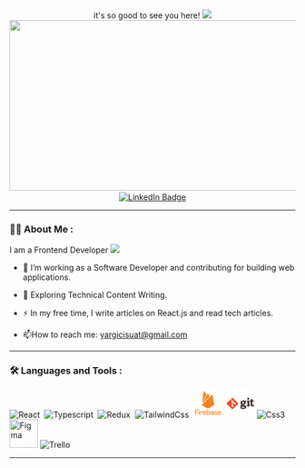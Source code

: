 <div id="header" align="center">
  it's so good to see you here!
  <img src="https://media.giphy.com/media/hvRJCLFzcasrR4ia7z/giphy.gif" width="30px"/>
</div>
<div align="center">
  <img src="https://media.giphy.com/media/dWesBcTLavkZuG35MI/giphy.gif" width="600" height="300"/>
</div>
<div id="badges" align="center">
  <a href="https://www.linkedin.com/in/suat-yargıcı-08b955223/">
    <img src="https://img.shields.io/badge/LinkedIn-blue?style=for-the-badge&logo=linkedin&logoColor=white" alt="LinkedIn Badge"/>
  </a>
</div>

---

### 👩‍💻 About Me :
I am a Frontend Developer <img src="https://media.giphy.com/media/WUlplcMpOCEmTGBtBW/giphy.gif" width="30">
- 🔭 I’m working as a Software Developer and contributing for building web applications.

- 🌱 Exploring Technical Content Writing.

- ⚡ In my free time, I write articles on React.js and read tech articles.

- 📫How to reach me: yargicisuat@gmail.com

---

### 🛠️ Languages and Tools :
<div>
  <img src="https://github.com/Thomas-Boi/devicon/blob/master/icons/react/react-original.svg" title="React" alt="React" width="50" height="50"/>&nbsp;
  <img src="https://github.com/Thomas-Boi/devicon/blob/master/icons/typescript/typescript-original.svg" title="Typescript" alt="Typescript" width="50" height="50"/>&nbsp;
    <img src="https://github.com/Thomas-Boi/devicon/blob/master/icons/redux/redux-original.svg" title="Redux" alt="Redux" width="50" height="50"/>&nbsp;
   <img src="https://github.com/Thomas-Boi/devicon/blob/master/icons/tailwindcss/tailwindcss-original-wordmark.svg" title="TailwindCss" alt="TailwindCss" width="50" height="50"/>&nbsp;
  <img src="https://github.com/devicons/devicon/blob/master/icons/firebase/firebase-plain-wordmark.svg" title="Firebase" alt="Firebase" width="50" height="50"/>&nbsp;
  <img src="https://github.com/devicons/devicon/blob/master/icons/git/git-original-wordmark.svg" title="Git" **alt="Git" width="50" height="50"/>
  <img src="https://github.com/Thomas-Boi/devicon/blob/master/icons/css3/css3-original-wordmark.svg" title="Css3" alt="Css3" width="50" height="50"/>
  <img src="https://github.com/Thomas-Boi/devicon/blob/master/icons/figma/figma-original.svg" title="Figma" **alt="Figma" width="50" height="50"/>
  <img src="https://github.com/Thomas-Boi/devicon/blob/master/icons/trello/trello-plain.svg" title="Trello" alt="Trello" width="50" height="50"/>
  
</div>

---

